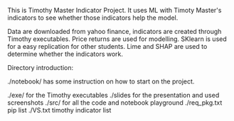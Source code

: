 This is Timothy Master Indicator Project. It uses ML with Timoty Master's indicators to see whether those indicators help the model.

Data are downloaded from yahoo finance, indicators are created through Timothy executables. Price returns are used for modelling. SKlearn is used for a easy replication for other students. Lime and SHAP are used to determine whether the indicators work.


Directory introduction:

./notebook/ has some instruction on how to start on the project.

./exe/ for the Timothy executables
./slides for the presentation and used screenshots
./src/ for all the code and notebook playground
./req_pkg.txt pip list
./VS.txt timothy indicator list

